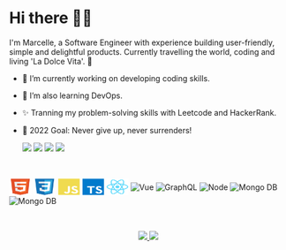 # Hi there 👋🏽
  I'm Marcelle, a Software Engineer with experience building user-friendly, simple and delightful products. Currently travelling the world, coding and living 'La Dolce Vita'. 🥳 
  

- 🔭 I’m currently working on developing coding skills.
- 🎒 I’m also learning DevOps.
- ✨ Tranning my problem-solving skills with Leetcode and HackerRank.
- 🥅 2022 Goal: Never give up, never surrenders!
                
     <a href="https://www.youtube.com" target="_blank"><img src="https://img.shields.io/badge/YouTube-FF0000?style=for-the-badge&logo=youtube&logoColor=white" target="_blank"></a>
    <a href = "mailto:marcellee.mendess@gmail.com"><img src="https://img.shields.io/badge/-Gmail-%23333?style=for-the-badge&logo=gmail&logoColor=white" target="_blank"></a>
 <a href="https://www.linkedin.com/in/marcelleemendess/" target="_blank"><img src="https://img.shields.io/badge/-LinkedIn-%230077B5?style=for-the-badge&logo=linkedin&logoColor=white" target="_blank"></a> 
   <a href="https://instagram.com/marcelleemendess" target="_blank"><img src="https://img.shields.io/badge/-Instagram-%23E4405F?style=for-the-badge&logo=instagram&logoColor=white" target="_blank"></a>
 
 ##
 
  <div style="display: inline_block"><br>
    <img align="center" alt="HTML5" height="30" width="40" src="https://raw.githubusercontent.com/devicons/devicon/master/icons/html5/html5-original.svg">
  <img align="center" alt="CSS3" height="30" width="40" src="https://raw.githubusercontent.com/devicons/devicon/master/icons/css3/css3-original.svg">
  <img align="center" alt="Rafa-Js" height="30" width="40" src="https://raw.githubusercontent.com/devicons/devicon/master/icons/javascript/javascript-plain.svg">
  <img align="center" alt="Typescript" height="30" width="40" src="https://raw.githubusercontent.com/devicons/devicon/master/icons/typescript/typescript-plain.svg">
  <img align="center" alt="React" height="30" width="40" src="https://raw.githubusercontent.com/devicons/devicon/master/icons/react/react-original.svg">
   <img align="center" alt="Vue" height="30" width="40" src="https://www.svgrepo.com/show/303494/vue-9-logo.svg">
   <img align="center" alt="GraphQL" height="30" width="40" src="https://www.vectorlogo.zone/logos/graphql/graphql-icon.svg">
  <img align="center" alt="Node" height="30" width="40" src="https://www.vectorlogo.zone/logos/nodejs/nodejs-icon.svg">
  <img align="center" alt="Mongo DB" height="30" width="40" src="https://www.vectorlogo.zone/logos/mongodb/mongodb-icon.svg">
  <img align="center" alt="Mongo DB" height="32" width="32" src="https://www.vectorlogo.zone/logos/docker/docker-tile.svg"> 
 
</div>
<br>

 ##
 
<div align="center">
  <a href="https://github.com/marcelleemendess">
  <img height="180em" src="https://github-readme-stats.vercel.app/api?username=marcelleemendess&show_icons=true&theme=swift&include_all_commits=true&count_private=true"/>
  <img height="180em" src="https://github-readme-stats.vercel.app/api/top-langs/?username=marcelleemendess&layout=compact&langs_count=7&theme=swift"/>
</div>


<!--
**marcelleemendess/marcelleemendess** is a ✨ _special_ ✨ repository because its `README.md` (this file) appears on your GitHub profile.

<div align="inline_block">
  <a href="https://github.com/marcelleemendess">
  <img height="180em" src="https://github-readme-stats.vercel.app/api?username=marcelleemendess&show_icons=true&theme=vision-friendly-dark&include_all_commits=true&count_private=true"/>
  <img height="180em" src="https://github-readme-stats.vercel.app/api/top-langs/?username=marcelleemendess&layout=compact&langs_count=7&theme=vision-friendly-dark"/>
</div>


Here are some ideas to get you started:

-->
